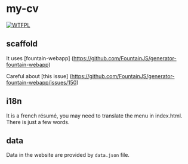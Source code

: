 
# my-cv

[![WTFPL](http://www.wtfpl.net/wp-content/uploads/2012/12/wtfpl-badge-4.png)](http://wtfpl.net)

## scaffold

It uses [fountain-webapp] (https://github.com/FountainJS/generator-fountain-webapp)

Careful about [this issue] (https://github.com/FountainJS/generator-fountain-webapp/issues/150)

## i18n

It is a french résumé, you may need to translate the menu in index.html. There is just a few words.

## data

Data in the website are provided by `data.json` file.
